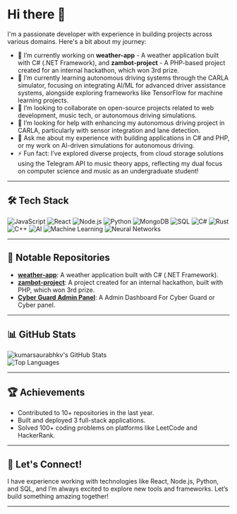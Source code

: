 # Hi there 👋

I'm a passionate developer with experience in building projects across various domains. Here's a bit about my journey:

- 🔭 I’m currently working on **weather-app** - A weather application built with C# (.NET Framework), and **zambot-project** - A PHP-based project created for an internal hackathon, which won 3rd prize.  
- 🌱 I’m currently learning autonomous driving systems through the CARLA simulator, focusing on integrating AI/ML for advanced driver assistance systems, alongside exploring frameworks like TensorFlow for machine learning projects.  
- 👯 I’m looking to collaborate on open-source projects related to web development, music tech, or autonomous driving simulations.  
- 🤔 I’m looking for help with enhancing my autonomous driving project in CARLA, particularly with sensor integration and lane detection.  
- 💬 Ask me about my experience with building applications in C# and PHP, or my work on AI-driven simulations for autonomous driving.  
- ⚡ Fun fact: I’ve explored diverse projects, from cloud storage solutions using the Telegram API to music theory apps, reflecting my dual focus on computer science and music as an undergraduate student!

---

## 🛠️ Tech Stack

![JavaScript](https://img.shields.io/badge/-JavaScript-F7DF1E?style=flat-square&logo=javascript&logoColor=black)
![React](https://img.shields.io/badge/-React-61DAFB?style=flat-square&logo=react&logoColor=black)
![Node.js](https://img.shields.io/badge/-Node.js-339933?style=flat-square&logo=node.js&logoColor=white)
![Python](https://img.shields.io/badge/-Python-3776AB?style=flat-square&logo=python&logoColor=white)
![MongoDB](https://img.shields.io/badge/-MongoDB-47A248?style=flat-square&logo=mongodb&logoColor=white)
![SQL](https://img.shields.io/badge/-SQL-4479A1?style=flat-square&logo=postgresql&logoColor=white)
![C#](https://img.shields.io/badge/-C%23-239120?style=flat-square&logo=c-sharp&logoColor=white)
![Rust](https://img.shields.io/badge/-Rust-CE422B?style=flat-square&logo=rust&logoColor=white)
![C++](https://img.shields.io/badge/-C++-00599C?style=flat-square&logo=c%2B%2B&logoColor=white)
![AI](https://img.shields.io/badge/-AI-FF6F61?style=flat-square&logo=artificial-intelligence&logoColor=white)
![Machine Learning](https://img.shields.io/badge/-Machine%20Learning-00CED1?style=flat-square&logo=machine-learning&logoColor=white)
![Neural Networks](https://img.shields.io/badge/-Neural%20Networks-4682B4?style=flat-square&logo=neural-network&logoColor=white)

---

## 🌟 Notable Repositories

<!-- TODO: Update this section to reflect actual public repositories (weather-app, zambot-project) and add carla project once a repository is created 
- **[TaskManagerApp](https://github.com/kumarsaurabhkv/TaskManagerApp)**: A productivity app with real-time collaboration features.  
- **[ML_Model_Experiments](https://github.com/kumarsaurabhkv/ML_Model_Experiments)**: A collection of machine learning models I’ve built for predictive analysis.  
- **[PortfolioWebsite](https://github.com/kumarsaurabhkv/PortfolioWebsite)**: My personal portfolio site, designed with HTML, CSS, and JavaScript.  
- **[E-CommerceAPI](https://github.com/kumarsaurabhkv/E-CommerceAPI)**: A RESTful API for an e-commerce platform, built with Express.js and MongoDB.  
- **[CodeChallenges](https://github.com/kumarsaurabhkv/CodeChallenges)**: My solutions to algorithmic problems from LeetCode and HackerRank.

-->
- **[weather-app](https://github.com/kumarsaurabhkv/weather-app)**: A weather application built with C# (.NET Framework).
- **[zambot-project](https://github.com/kumarsaurabhkv/zambot-project)**: A project created for an internal hackathon, built with PHP, which won 3rd prize.
- **[Cyber Guard Admin Panel](https://github.com/kumarsaurabhkv/cyber-guard-command-center)**: A Admin Dashboard For Cyber Guard or Cyber panel.
---
## 📊 GitHub Stats

![kumarsaurabhkv's GitHub Stats](https://github-readme-stats.vercel.app/api?username=kumarsaurabhkv&show_icons=true&theme=radical)  
![Top Languages](https://github-readme-stats.vercel.app/api/top-langs/?username=kumarsaurabhkv&layout=compact&theme=radical)

---

## 🏆 Achievements

- Contributed to 10+ repositories in the last year.  
- Built and deployed 3 full-stack applications.  
- Solved 100+ coding problems on platforms like LeetCode and HackerRank.

---

## 🚀 Let's Connect!

I have experience working with technologies like React, Node.js, Python, and SQL, and I’m always excited to explore new tools and frameworks. Let’s build something amazing together!

---

<!-- ![Profile Views](https://komarev.com/ghpvc/?username=kumarsaurabhkv&color=blue) -->
